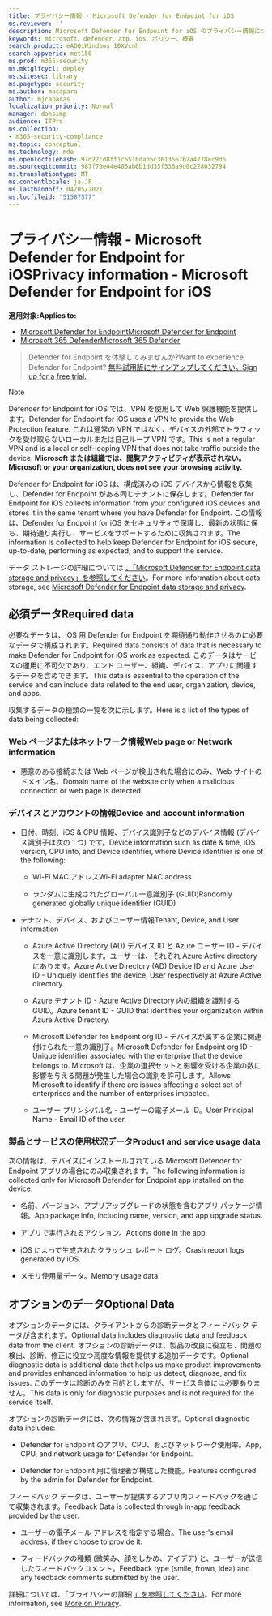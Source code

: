 ```yaml
---
title: プライバシー情報 - Microsoft Defender for Endpoint for iOS
ms.reviewer: ''
description: Microsoft Defender for Endpoint for iOS のプライバシー情報について説明します。
keywords: microsoft、defender、atp、ios、ポリシー、概要
search.product: eADQiWindows 10XVcnh
search.appverid: met150
ms.prod: m365-security
ms.mktglfcycl: deploy
ms.sitesec: library
ms.pagetype: security
ms.author: macapara
author: mjcaparas
localization_priority: Normal
manager: dansimp
audience: ITPro
ms.collection:
- m365-security-compliance
ms.topic: conceptual
ms.technology: mde
ms.openlocfilehash: 97d22cd8ff1c651bdab5c3613567b2a4778ec9d6
ms.sourcegitcommit: 987f70e44e406ab6b1dd35f336a9d0c228032794
ms.translationtype: MT
ms.contentlocale: ja-JP
ms.lasthandoff: 04/05/2021
ms.locfileid: "51587577"
---
```

# <a name="privacy-information---microsoft-defender-for-endpoint-for-ios"></a><span data-ttu-id="8701c-104">プライバシー情報 - Microsoft Defender for Endpoint for iOS</span><span class="sxs-lookup"><span data-stu-id="8701c-104">Privacy information - Microsoft Defender for Endpoint for iOS</span></span>

<span data-ttu-id="8701c-105">**適用対象:**</span><span class="sxs-lookup"><span data-stu-id="8701c-105">**Applies to:**</span></span>
- [<span data-ttu-id="8701c-106">Microsoft Defender for Endpoint</span><span class="sxs-lookup"><span data-stu-id="8701c-106">Microsoft Defender for Endpoint</span></span>](https://go.microsoft.com/fwlink/p/?linkid=2154037)
- [<span data-ttu-id="8701c-107">Microsoft 365 Defender</span><span class="sxs-lookup"><span data-stu-id="8701c-107">Microsoft 365 Defender</span></span>](https://go.microsoft.com/fwlink/?linkid=2118804)

> <span data-ttu-id="8701c-108">Defender for Endpoint を体験してみませんか?</span><span class="sxs-lookup"><span data-stu-id="8701c-108">Want to experience Defender for Endpoint?</span></span> [<span data-ttu-id="8701c-109">無料試用版にサインアップしてください。</span><span class="sxs-lookup"><span data-stu-id="8701c-109">Sign up for a free trial.</span></span>](https://www.microsoft.com/microsoft-365/windows/microsoft-defender-atp?ocid=docs-wdatp-investigateip-abovefoldlink)

> [!NOTE]
> <span data-ttu-id="8701c-110">Defender for Endpoint for iOS では、VPN を使用して Web 保護機能を提供します。</span><span class="sxs-lookup"><span data-stu-id="8701c-110">Defender for Endpoint for iOS uses a VPN to provide the Web Protection feature.</span></span> <span data-ttu-id="8701c-111">これは通常の VPN ではなく、デバイスの外部でトラフィックを受け取らないローカルまたは自己ループ VPN です。</span><span class="sxs-lookup"><span data-stu-id="8701c-111">This is not a regular VPN and is a local or self-looping VPN that does not take traffic outside the device.</span></span> <span data-ttu-id="8701c-112">**Microsoft または組織では、閲覧アクティビティが表示されない。**</span><span class="sxs-lookup"><span data-stu-id="8701c-112">**Microsoft or your organization, does not see your browsing activity.**</span></span>

<span data-ttu-id="8701c-113">Defender for Endpoint for iOS は、構成済みの iOS デバイスから情報を収集し、Defender for Endpoint がある同じテナントに保存します。</span><span class="sxs-lookup"><span data-stu-id="8701c-113">Defender for Endpoint for iOS collects information from your configured iOS devices and stores it in the same tenant where you have Defender for Endpoint.</span></span> <span data-ttu-id="8701c-114">この情報は、Defender for Endpoint for iOS をセキュリティで保護し、最新の状態に保ち、期待通り実行し、サービスをサポートするために収集されます。</span><span class="sxs-lookup"><span data-stu-id="8701c-114">The information is collected to help keep Defender for Endpoint for iOS secure, up-to-date, performing as expected, and to support the service.</span></span>

<span data-ttu-id="8701c-115">データ ストレージの詳細については [、「Microsoft Defender for Endpoint data storage and privacy」を参照してください](data-storage-privacy.md)。</span><span class="sxs-lookup"><span data-stu-id="8701c-115">For more information about data storage, see [Microsoft Defender for Endpoint data storage and privacy](data-storage-privacy.md).</span></span>

## <a name="required-data"></a><span data-ttu-id="8701c-116">必須データ</span><span class="sxs-lookup"><span data-stu-id="8701c-116">Required data</span></span> 

<span data-ttu-id="8701c-117">必要なデータは、iOS 用 Defender for Endpoint を期待通り動作させるのに必要なデータで構成されます。</span><span class="sxs-lookup"><span data-stu-id="8701c-117">Required data consists of data that is necessary to make Defender for Endpoint for iOS work as expected.</span></span> <span data-ttu-id="8701c-118">このデータはサービスの運用に不可欠であり、エンド ユーザー、組織、デバイス、アプリに関連するデータを含めできます。</span><span class="sxs-lookup"><span data-stu-id="8701c-118">This data is essential to the operation of the service and can include data related to the end user, organization, device, and apps.</span></span> 

<span data-ttu-id="8701c-119">収集するデータの種類の一覧を次に示します。</span><span class="sxs-lookup"><span data-stu-id="8701c-119">Here is a list of the types of data being collected:</span></span> 

### <a name="web-page-or-network-information"></a><span data-ttu-id="8701c-120">Web ページまたはネットワーク情報</span><span class="sxs-lookup"><span data-stu-id="8701c-120">Web page or Network information</span></span> 

- <span data-ttu-id="8701c-121">悪意のある接続または Web ページが検出された場合にのみ、Web サイトのドメイン名。</span><span class="sxs-lookup"><span data-stu-id="8701c-121">Domain name of the website only when a malicious connection or web page is detected.</span></span> 

### <a name="device-and-account-information"></a><span data-ttu-id="8701c-122">デバイスとアカウントの情報</span><span class="sxs-lookup"><span data-stu-id="8701c-122">Device and account information</span></span> 

- <span data-ttu-id="8701c-123">日付、時刻、iOS & CPU 情報、デバイス識別子などのデバイス情報 (デバイス識別子は次の 1 つ) です。</span><span class="sxs-lookup"><span data-stu-id="8701c-123">Device information such as date & time, iOS version, CPU info, and Device identifier, where Device identifier is one of the following:</span></span> 

    - <span data-ttu-id="8701c-124">Wi-Fi MAC アドレス</span><span class="sxs-lookup"><span data-stu-id="8701c-124">Wi-Fi adapter MAC address</span></span> 

    - <span data-ttu-id="8701c-125">ランダムに生成されたグローバル一意識別子 (GUID)</span><span class="sxs-lookup"><span data-stu-id="8701c-125">Randomly generated globally unique identifier (GUID)</span></span> 

- <span data-ttu-id="8701c-126">テナント、デバイス、およびユーザー情報</span><span class="sxs-lookup"><span data-stu-id="8701c-126">Tenant, Device, and User information</span></span> 

    - <span data-ttu-id="8701c-127">Azure Active Directory (AD) デバイス ID と Azure ユーザー ID - デバイスを一意に識別します。ユーザーは、それぞれ Azure Active directory にあります。</span><span class="sxs-lookup"><span data-stu-id="8701c-127">Azure Active Directory (AD) Device ID and Azure User ID - Uniquely identifies the device, User respectively at Azure Active directory.</span></span> 

    - <span data-ttu-id="8701c-128">Azure テナント ID - Azure Active Directory 内の組織を識別する GUID。</span><span class="sxs-lookup"><span data-stu-id="8701c-128">Azure tenant ID - GUID that identifies your organization within Azure Active Directory.</span></span> 

    - <span data-ttu-id="8701c-129">Microsoft Defender for Endpoint org ID - デバイスが属する企業に関連付けられた一意の識別子。</span><span class="sxs-lookup"><span data-stu-id="8701c-129">Microsoft Defender for Endpoint org ID - Unique identifier associated with the enterprise that the device belongs to.</span></span> <span data-ttu-id="8701c-130">Microsoft は、企業の選択セットと影響を受ける企業の数に影響を与える問題が発生した場合の識別を許可します。</span><span class="sxs-lookup"><span data-stu-id="8701c-130">Allows Microsoft to identify if there are issues affecting a select set of enterprises and the number of enterprises impacted.</span></span> 

    - <span data-ttu-id="8701c-131">ユーザー プリンシパル名 - ユーザーの電子メール ID。</span><span class="sxs-lookup"><span data-stu-id="8701c-131">User Principal Name - Email ID of the user.</span></span> 

### <a name="product-and-service-usage-data"></a><span data-ttu-id="8701c-132">製品とサービスの使用状況データ</span><span class="sxs-lookup"><span data-stu-id="8701c-132">Product and service usage data</span></span> 

<span data-ttu-id="8701c-133">次の情報は、デバイスにインストールされている Microsoft Defender for Endpoint アプリの場合にのみ収集されます。</span><span class="sxs-lookup"><span data-stu-id="8701c-133">The following information is collected only for Microsoft Defender for Endpoint app installed on the device.</span></span> 

- <span data-ttu-id="8701c-134">名前、バージョン、アプリアップグレードの状態を含むアプリ パッケージ情報。</span><span class="sxs-lookup"><span data-stu-id="8701c-134">App package info, including name, version, and app upgrade status.</span></span> 

- <span data-ttu-id="8701c-135">アプリで実行されるアクション。</span><span class="sxs-lookup"><span data-stu-id="8701c-135">Actions done in the app.</span></span> 

- <span data-ttu-id="8701c-136">iOS によって生成されたクラッシュ レポート ログ。</span><span class="sxs-lookup"><span data-stu-id="8701c-136">Crash report logs generated by iOS.</span></span> 

- <span data-ttu-id="8701c-137">メモリ使用量データ。</span><span class="sxs-lookup"><span data-stu-id="8701c-137">Memory usage data.</span></span> 

## <a name="optional-data"></a><span data-ttu-id="8701c-138">オプションのデータ</span><span class="sxs-lookup"><span data-stu-id="8701c-138">Optional Data</span></span> 

<span data-ttu-id="8701c-139">オプションのデータには、クライアントからの診断データとフィードバック データが含まれます。</span><span class="sxs-lookup"><span data-stu-id="8701c-139">Optional data includes diagnostic data and feedback data from the client.</span></span> <span data-ttu-id="8701c-140">オプションの診断データは、製品の改良に役立ち、問題の検出、診断、修正に役立つ高度な情報を提供する追加データです。</span><span class="sxs-lookup"><span data-stu-id="8701c-140">Optional diagnostic data is additional data that helps us make product improvements and provides enhanced information to help us detect, diagnose, and fix issues.</span></span> <span data-ttu-id="8701c-141">このデータは診断のみを目的としますが、サービス自体には必要ありません。</span><span class="sxs-lookup"><span data-stu-id="8701c-141">This data is only for diagnostic purposes and is not required for the service itself.</span></span> 

<span data-ttu-id="8701c-142">オプションの診断データには、次の情報が含まれます。</span><span class="sxs-lookup"><span data-stu-id="8701c-142">Optional diagnostic data includes:</span></span> 

- <span data-ttu-id="8701c-143">Defender for Endpoint のアプリ、CPU、およびネットワーク使用率。</span><span class="sxs-lookup"><span data-stu-id="8701c-143">App, CPU, and network usage for Defender for Endpoint.</span></span> 

- <span data-ttu-id="8701c-144">Defender for Endpoint 用に管理者が構成した機能。</span><span class="sxs-lookup"><span data-stu-id="8701c-144">Features configured by the admin for Defender for Endpoint.</span></span> 

<span data-ttu-id="8701c-145">フィードバック データは、ユーザーが提供するアプリ内フィードバックを通じて収集されます。</span><span class="sxs-lookup"><span data-stu-id="8701c-145">Feedback Data is collected through in-app feedback provided by the user.</span></span> 

- <span data-ttu-id="8701c-146">ユーザーの電子メール アドレスを指定する場合。</span><span class="sxs-lookup"><span data-stu-id="8701c-146">The user's email address, if they choose to provide it.</span></span>

- <span data-ttu-id="8701c-147">フィードバックの種類 (微笑み、顔をしかめ、アイデア) と、ユーザーが送信したフィードバックコメント。</span><span class="sxs-lookup"><span data-stu-id="8701c-147">Feedback type (smile, frown, idea) and any feedback comments submitted by the user.</span></span> 

<span data-ttu-id="8701c-148">詳細については、「プライバシーの詳細 [」を参照してください](https://aka.ms/mdatpiosprivacystatement)。</span><span class="sxs-lookup"><span data-stu-id="8701c-148">For more information, see [More on Privacy](https://aka.ms/mdatpiosprivacystatement).</span></span>


